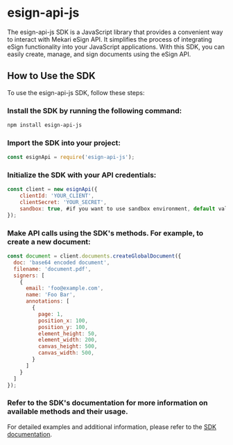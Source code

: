 # esign-api-js
The esign-api-js SDK is a JavaScript library that provides a convenient way to interact with Mekari eSign API. It simplifies the process of integrating eSign functionality into your JavaScript applications. With this SDK, you can easily create, manage, and sign documents using the eSign API.

## How to Use the SDK

To use the esign-api-js SDK, follow these steps:

### Install the SDK by running the following command:

```bash
npm install esign-api-js
```

### Import the SDK into your project:

```javascript
const esignApi = require('esign-api-js');
```

### Initialize the SDK with your API credentials:

```javascript
const client = new esignApi({
    clientId: 'YOUR_CLIENT',
    clientSecret: 'YOUR_SECRET',
    sandbox: true, #if you want to use sandbox environment, default value is false
});
```

### Make API calls using the SDK's methods. For example, to create a new document:

```javascript
const document = client.documents.createGlobalDocument({
  doc: 'base64 encoded document',
  filename: 'document.pdf',
  signers: [
    {
      email: 'foo@example.com',
      name: 'Foo Bar',
      annotations: [
        {
          page: 1,
          position_x: 100,
          position_y: 100,
          element_height: 50,
          element_width: 200,
          canvas_height: 500,
          canvas_width: 500,
        }
      ]
    }
  ]
});
```

### Refer to the SDK's documentation for more information on available methods and their usage.

For detailed examples and additional information, please refer to the [SDK documentation](https://github.com/your-username/esign-api-js).